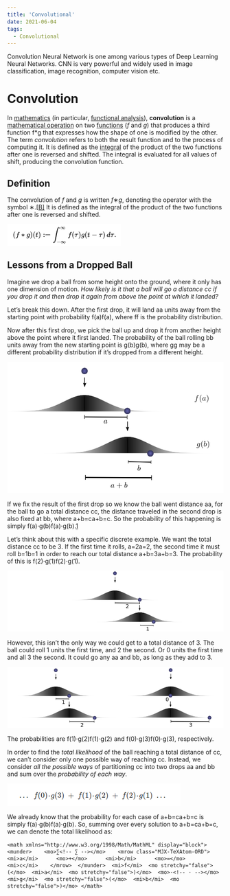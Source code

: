 ```yaml
---
title: 'Convolutional'
date: 2021-06-04
tags:
  - Convolutional
---
```




Convolution Neural Network is one among various types of Deep Learning Neural Networks. CNN is very powerful and widely used in image classification, image recognition, computer vision etc.

# Convolution



In [mathematics](https://en.wikipedia.org/wiki/Mathematics) (in particular, [functional analysis](https://en.wikipedia.org/wiki/Functional_analysis)), **convolution** is a [mathematical operation](https://en.wikipedia.org/wiki/Operation_(mathematics)) on two [functions](https://en.wikipedia.org/wiki/Function_(mathematics)) (*f* and *g*) that produces a third function f*g that expresses how the shape of one is modified by the other. The term *convolution* refers to both the result function and to the process of computing it. It is defined as the [integral](https://en.wikipedia.org/wiki/Integral) of the product of the two functions after one is reversed and shifted. The integral is evaluated for all values of shift, producing the convolution function.

## Definition

The convolution of *f* and *g* is written *f*∗*g*, denoting the operator with the symbol ∗.[[B\]](https://en.wikipedia.org/wiki/Convolution#cite_note-3) It is defined as the integral of the product of the two functions after one is reversed and shifted.

![image-20211016131400122](../images/image-20211016131400122.png)

## Lessons from a Dropped Ball

Imagine we drop a ball from some height onto the ground, where it only has one dimension of motion. *How likely is it that a ball will go a distance cc if you drop it and then drop it again from above the point at which it landed?*

Let’s break this down. After the first drop, it will land aa units away from the starting point with probability f(a)f(a), where ff is the probability distribution.

Now after this first drop, we pick the ball up and drop it from another height above the point where it first landed. The probability of the ball rolling bb units away from the new starting point is g(b)g(b), where gg may be a different probability distribution if it’s dropped from a different height.

![img](../images/ProbConv-fagb.png)

If we fix the result of the first drop so we know the ball went distance aa, for the ball to go a total distance cc, the distance traveled in the second drop is also fixed at bb, where a+b=ca+b=c. So the probability of this happening is simply f(a)⋅g(b)f(a)⋅g(b).[1](https://colah.github.io/posts/2014-07-Understanding-Convolutions/#fn1)

Let’s think about this with a specific discrete example. We want the total distance cc to be 3. If the first time it rolls, a=2a=2, the second time it must roll b=1b=1 in order to reach our total distance a+b=3a+b=3. The probability of this is f(2)⋅g(1)f(2)⋅g(1).

![img](../images/ProbConv-split-21.png)

However, this isn’t the only way we could get to a total distance of 3. The ball could roll 1 units the first time, and 2 the second. Or 0 units the first time and all 3 the second. It could go any aa and bb, as long as they add to 3.

![img](../images/ProbConv-splits-12-03.png)

The probabilities are f(1)⋅g(2)f(1)⋅g(2) and f(0)⋅g(3)f(0)⋅g(3), respectively.

In order to find the *total likelihood* of the ball reaching a total distance of cc, we can’t consider only one possible way of reaching cc. Instead, we consider *all the possible ways* of partitioning cc into two drops aa and bb and sum over the *probability of each way*.

![image-20211017122446318](../images/image-20211017122446318.png)

We already know that the probability for each case of a+b=ca+b=c is simply f(a)⋅g(b)f(a)⋅g(b). So, summing over every solution to a+b=ca+b=c, we can denote the total likelihood as:

```
<math xmlns="http://www.w3.org/1998/Math/MathML" display="block">  <munder>    <mo>∑<!-- ∑ --></mo>    <mrow class="MJX-TeXAtom-ORD">      <mi>a</mi>      <mo>+</mo>      <mi>b</mi>      <mo>=</mo>      <mi>c</mi>    </mrow>  </munder>  <mi>f</mi>  <mo stretchy="false">(</mo>  <mi>a</mi>  <mo stretchy="false">)</mo>  <mo>⋅<!-- ⋅ --></mo>  <mi>g</mi>  <mo stretchy="false">(</mo>  <mi>b</mi>  <mo stretchy="false">)</mo> </math>
```
